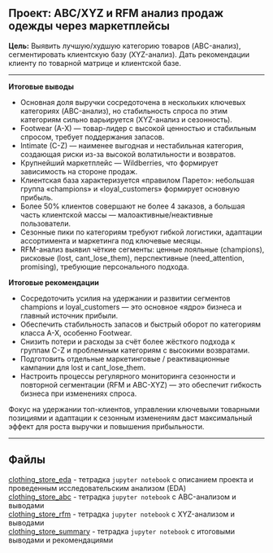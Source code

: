 ## Проект: ABC/XYZ и RFM анализ продаж одежды через маркетплейсы

**Цель:** Выявить лучшую/худшую категорию товаров (ABC-анализ), сегментировать клиентскую базу (XYZ-анализ). 
Дать рекомендации клиенту по товарной матрице и клиентской базе.

---
**Итоговые выводы**
-	Основная доля выручки сосредоточена в нескольких ключевых категориях (ABC-анализ), 
но стабильность спроса по этим категориям сильно варьируется (XYZ-анализ и сезонность).
-	Footwear (A-X) — товар-лидер с высокой ценностью и стабильным спросом, требует поддержания запасов.
-	Intimate (C-Z) — наименее выгодная и нестабильная категория, создающая риски из-за высокой волатильности и возвратов.
-	Крупнейший маркетплейс — Wildberries, что формирует зависимость на стороне продаж.
-	Клиентская база характеризуется «правилом Парето»: небольшая группа «champions» и «loyal_customers» формирует основную прибыль.
-	Более 50% клиентов совершают не более 4 заказов, а большая часть клиентской массы — малоактивные/неактивные пользователи.
-	Сезонные пики по категориям требуют гибкой логистики, адаптации ассортимента и маркетинга под ключевые месяцы.
-	RFM-анализ выявил чёткие сегменты: ценные лояльные (champions), рисковые (lost, cant_lose_them), 
перспективные (need_attention, promising), требующие персонального подхода.

**Итоговые рекомендации**
-	Сосредоточить усилия на удержании и развитии сегментов champions и loyal_customers — это основное «ядро» бизнеса и главный источник прибыли.
-	Обеспечить стабильность запасов и быстрый оборот по категориям класса A-X, особенно Footwear.
-	Снизить потери и расходы за счёт более жёсткого подхода к группам C-Z и проблемным категориям с высокими возвратами.
-	Подготовить отдельные маркетинговые / реактивационные кампании для lost и cant_lose_them.
-	Настроить процессы регулярного мониторинга сезонности и повторной сегментации (RFM и ABC-XYZ) — это обеспечит гибкость бизнеса при изменениях спроса.

Фокус на удержании топ-клиентов, управлении ключевыми товарными позициями и адаптации к сезонным изменениям даст максимальный эффект для роста выручки 
и повышения прибыльности.

---
## Файлы
[clothing_store_eda](https://github.com/Zaytsev-V/data-analytics-portfolio/blob/main/PET_PROJECTS/Clothing_store/clothing_store_eda.ipynb) - тетрадка `jupyter notebook` с описанием проекта и проведенным исследовательским анализом (EDA)  
[clothing_store_abc](https://github.com/Zaytsev-V/data-analytics-portfolio/blob/main/PET_PROJECTS/Clothing_store/clothing_store_abc.ipynb) - тетрадка `jupyter notebook` c ABC-анализом и выводами  
[clothing_store_rfm](https://github.com/Zaytsev-V/data-analytics-portfolio/blob/main/PET_PROJECTS/Clothing_store/clothing_store_rfm.ipynb) - тетрадка `jupyter notebook` c XYZ-анализом и выводами  
[clothing_store_summary](https://github.com/Zaytsev-V/data-analytics-portfolio/blob/main/PET_PROJECTS/Clothing_store/clothing_store_summary.ipynb) - тетрадка `jupyter notebook` с итоговыми выводами и рекомендациями
